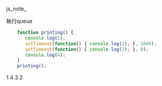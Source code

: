 js_note_


執行queue
```javascript
    function printing() {
       console.log(1);
       setTimeout(function() { console.log(2); }, 1000);
       setTimeout(function() { console.log(3); }, 0);
       console.log(4);
    }
    printing();
```
1
4
3
2

